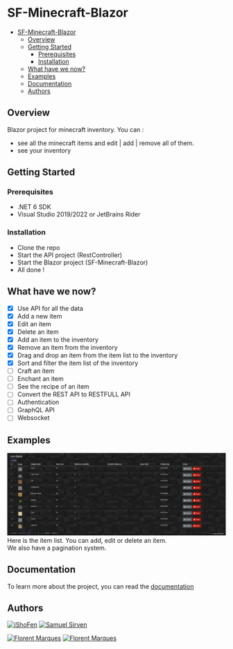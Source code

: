 # SF-Minecraft-Blazor
<!-- create the table of contentt -->
<!-- toc -->
- [SF-Minecraft-Blazor](#sf-minecraft-blazor)
  - [Overview](#overview)
  - [Getting Started](#getting-started)
    - [Prerequisites](#prerequisites)
    - [Installation](#installation)
  - [What have we now?](#what-have-we-now)
  - [Examples](#examples)
  - [Documentation](#documentation)
  - [Authors](#authors)

## Overview

Blazor project for minecraft inventory.
You can : 
- see all the minecraft items and edit | add | remove all of them.
- see your inventory

## Getting Started
### Prerequisites
- .NET 6 SDK
- Visual Studio 2019/2022 or JetBrains Rider

### Installation
- Clone the repo
- Start the API project (RestController)
- Start the Blazor project (SF-Minecraft-Blazor)
- All done !

## What have we now?
- [x] Use API for all the data
- [x] Add a new item
- [x] Edit an item
- [x] Delete an item
- [x] Add an item to the inventory
- [x] Remove an item from the inventory
- [x] Drag and drop an item from the item list to the inventory
- [x] Sort and filter the item list of the inventory
- [ ] Craft an item
- [ ] Enchant an item
- [ ] See the recipe of an item
- [ ] Convert the REST API to RESTFULL API
- [ ] Authentication
- [ ] GraphQL API
- [ ] Websocket

## Examples
![Items](Documentation/Images/item_list.png)
Here is the item list. You can add, edit or delete an item.  
We also have a pagination system.

## Documentation
To learn more about the project, you can read the [documentation](https://codefirst.iut.uca.fr/git/samuel.sirven/SF-Minecraft-Blazor/wiki/Home)

## Authors
[![iShoFen](https://img.shields.io/badge/-iShoFen-181717?style=flat-square&logo=github&logoColor=white)](https://github.com/iShoFen)
[![Samuel Sirven](https://img.shields.io/badge/-Samuel%20Sirven-0077B5?style=flat-square&logo=Linkedin&logoColor=white)](https://www.linkedin.com/in/samuel-sirven-b49b53211/)
<!-- https://github.com/flomSStaar -->
<!-- https://fr.linkedin.com/in/florent-marques -->
[![Florent Marques](https://img.shields.io/badge/-flomSStaar-181717?style=flat-square&logo=github&logoColor=white)](https://github.com/flomSStaar)
[![Florent Marques](https://img.shields.io/badge/-Florent%20Marques-0077B5?style=flat-square&logo=Linkedin&logoColor=white)](https://www.linkedin.com/in/florent-marques-5b1b1b1b1/)
